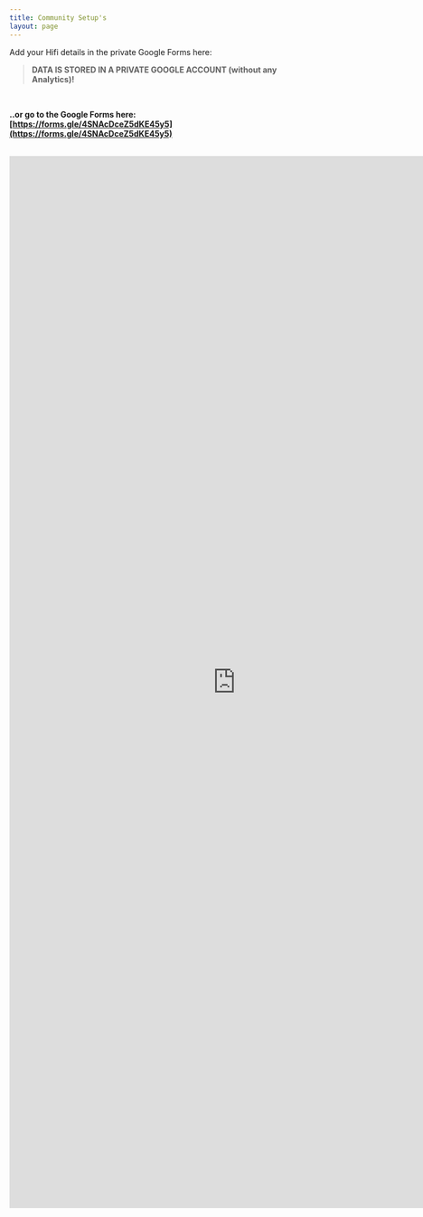 ```yaml
---
title: Community Setup's
layout: page
---
```


Add your Hifi details in the private Google Forms here:

> **DATA IS STORED IN A PRIVATE GOOGLE ACCOUNT (without any Analytics)!**

<br>

**..or go to the Google Forms here: [https://forms.gle/4SNAcDceZ5dKE45y5](https://forms.gle/4SNAcDceZ5dKE45y5)**

<br>

<iframe src="https://docs.google.com/forms/d/e/1FAIpQLSf7PlvMPBJwNX8fV4N_eIXZKTFE19bKB7_Sxvgv45XFSJDwtA/viewform?embedded=true" width="800" height="1859" frameborder="0" marginheight="0" marginwidth="0">Wird geladen…</iframe>